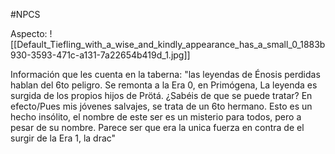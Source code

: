 #NPCS 

Aspecto:
	![[Default_Tiefling_with_a_wise_and_kindly_appearance_has_a_small_0_1883b930-3593-471c-a131-7a22654b419d_1.jpg]]


Información que les cuenta en la taberna:
	"las leyendas de Énosis perdidas hablan del 6to peligro. Se remonta a la Era 0, en Primógena, La leyenda es surgida de los propios hijos de Prötá. ¿Sabéis de que se puede tratar? En efecto/Pues mis jóvenes salvajes, se trata de un 6to hermano. Esto es un hecho insólito, el nombre de este ser es un misterio para todos, pero a pesar de su nombre. Parece ser que era la unica fuerza en contra de el surgir de la Era 1, la drac"